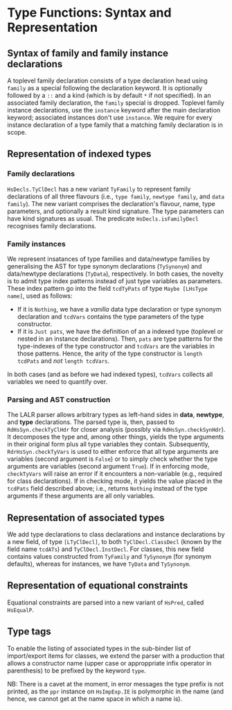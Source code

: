 # Type Functions: Syntax and Representation


## Syntax of family and family instance declarations



A toplevel family declaration consists of a type declaration head using `family` as a special following the declaration keyword.  It is optionally followed by a `::` and a kind (which is by default `*` if not specified).   In an associated family declaration, the `family` special is dropped.  Toplevel family instance declarations, use the `instance` keyword after the main declaration keyword; associated instances don't use `instance`.  We require for every instance declaration of a type family that a matching family declaration is in scope.


## Representation of indexed types


### Family declarations



`HsDecls.TyClDecl` has a new variant `TyFamily` to represent family declarations of all three flavours (i.e., `type family`, `newtype family`, and `data family`).  The new variant comprises the declaration's flavour, name, type parameters, and optionally a result kind signature.  The type parameters can have kind signatures as usual.  The predicate `HsDecls.isFamilyDecl` recognises family declarations.


### Family instances



We represent insatances of type families and data/newtype families by generalising the AST for type synonym declarations (`TySynonym`) and data/newtype declarations (`TyData`), respectively.  In both cases, the novelty is to admit type index patterns instead of just type variables as parameters.  These index pattern go into the field `tcdTyPats` of type `Maybe [LHsType name]`, used as follows:


- If it is `Nothing`, we have a *vanilla* data type declaration or type synonym declaration and `tcdVars` contains the type parameters of the type constructor.
- If it is `Just pats`, we have the definition of an a indexed type (toplevel or nested in an instance declarations).  Then, `pats` are type patterns for the type-indexes of the type constructor and `tcdVars` are the variables in those patterns.  Hence, the arity of the type constructor is `length tcdPats` and *not* `length tcdVars`.


In both cases (and as before we had indexed types), `tcdVars` collects all variables we need to quantify over.


### Parsing and AST construction



The LALR parser allows arbitrary types as left-hand sides in **data**, **newtype**, and **type** declarations.  The parsed type is, then, passed to `RdHsSyn.checkTyClHdr` for closer analysis (possibly via `RdHsSyn.checkSynHdr`).  It decomposes the type and, among other things, yields the type arguments in their original form plus all type variables they contain.  Subsequently, `RdrHsSyn.checkTyVars` is used to either enforce that all type arguments are variables (second argument is `False`) or to simply check whether the type arguments are variables (second argument `True`).  If in enforcing mode, `checkTyVars` will raise an error if it encounters a non-variable (e.g., required for class declarations).  If in checking mode, it yields the value placed in the `tcdPats` field described above; i.e., returns `Nothing` instead of the type arguments if these arguments are all only variables.


## Representation of associated types



We add type declarations to class declarations and instance declarations by a new field, of type `[LTyClDecl]`, to both `TyClDecl.ClassDecl` (known by the field name `tcdATs`) and `TyClDecl.InstDecl`.  For classes, this new field contains values constructed from `TyFamily` and `TySynonym` (for synonym defaults), whereas for instances, we have `TyData` and `TySynonym`.  


## Representation of equational constraints



Equational constraints are parsed into a new variant of `HsPred`, called `HsEqualP`.


## Type tags



To enable the listing of associated types in the sub-binder list of import/export items for classes, we extend the parser with a production that allows a constructor name (upper case or approppriate infix operator in parenthesis) to be prefixed by the keyword `type`.  



NB: There is a cavet at the moment, in error messages the type prefix is not printed, as the `ppr` instance on `HsImpExp.IE` is polymorphic in the name (and hence, we cannot get at the name space in which a name is).



